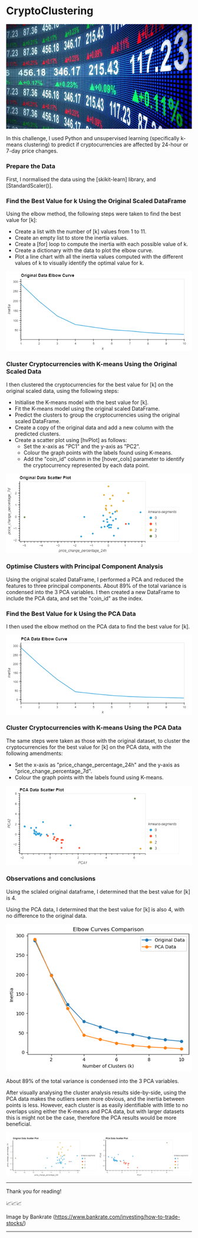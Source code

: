 # CryptoClustering

![Stocks](/Resources/how-to-trade-stocks.png?raw=true "Stocks")

In this challenge, I used Python and unsupervised learning (specifically k-means clustering) to predict if cryptocurrencies are affected by 24-hour or 7-day price changes.

### Prepare the Data

First, I normalised the data using the [skikit-learn] library, and [StandardScaler()].

### Find the Best Value for k Using the Original Scaled DataFrame

Using the elbow method, the following steps were taken to find the best value for [k]:
- Create a list with the number of [k] values from 1 to 11.
- Create an empty list to store the inertia values.
- Create a [for] loop to compute the inertia with each possible value of k.
- Create a dictionary with the data to plot the elbow curve.
- Plot a line chart with all the inertia values computed with the different values of k to visually identify the optimal value for k.

![Original Data Elbow](/Resources/original_elbow.png?raw=true "Original Data Elbow")

### Cluster Cryptocurrencies with K-means Using the Original Scaled Data

I then clustered the cryptocurrencies for the best value for [k] on the original scaled data, using the following steps:
- Initialise the K-means model with the best value for [k].
- Fit the K-means model using the original scaled DataFrame.
- Predict the clusters to group the cryptocurrencies using the original scaled DataFrame.
- Create a copy of the original data and add a new column with the predicted clusters.
- Create a scatter plot using [hvPlot] as follows:
    - Set the x-axis as "PC1" and the y-axis as "PC2".
    - Colour the graph points with the labels found using K-means.
    - Add the "coin_id" column in the [hover_cols] parameter to identify the cryptocurrency represented by each data point.

![Original Data Scatter](/Resources/original_scatter.png?raw=true "Original Data Scatter")

### Optimise Clusters with Principal Component Analysis

Using the original scaled DataFrame, I performed a PCA and reduced the features to three principal components. About 89% of the total variance is condensed into the 3 PCA variables.
I then created a new DataFrame to include the PCA data, and set the "coin_id" as the index.

### Find the Best Value for k Using the PCA Data

I then used the elbow method on the PCA data to find the best value for [k].

![PCA Elbow](/Resources/pca_elbow.png?raw=true "PCA Elbow")

### Cluster Cryptocurrencies with K-means Using the PCA Data

The same steps were taken as those with the original dataset, to cluster the cryptocurrencies for the best value for [k] on the PCA data, with the following amendments:
- Set the x-axis as "price_change_percentage_24h" and the y-axis as "price_change_percentage_7d".
- Colour the graph points with the labels found using K-means.

![PCA Scatter](/Resources/pca_scatter.png?raw=true "PCA Scatter")

### Observations and conclusions

Using the sclaled original dataframe, I determined that the best value for [k] is 4.

Using the PCA data, I determined that the best value for [k] is also 4, with no difference to the original data.

![Elbows Overlay](/Resources/elbows_overlay.png?raw=true "Elbows Overlay")

About 89% of the total variance is condensed into the 3 PCA variables.

After visually analysing the cluster analysis results side-by-side, using the PCA data makes the outliers seem more obvious, and the inertia between points is less. 
However, each cluster is as easily identifiable with little to no overlaps using either the K-means and PCA data, but with larger datasets this is might not be the case, therefore the PCA results would be more beneficial.

![Composite Scatter](/Resources/composite_scatter.png?raw=true "Composite Scatter")

----------------------------------------------------------

Thank you for reading!

📈📈📈

Image by Bankrate (https://www.bankrate.com/investing/how-to-trade-stocks/)

----------------------------------------------------------
